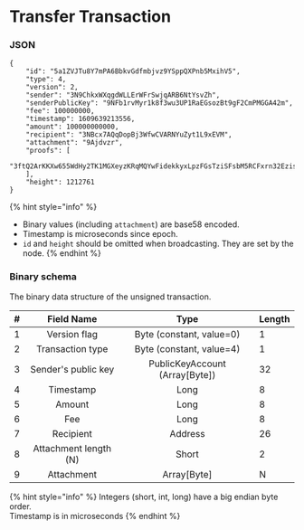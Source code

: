 # Transfer Transaction

### JSON

```text
{
    "id": "5a1ZVJTu8Y7mPA6BbkvGdfmbjvz9YSppQXPnb5MxihV5",
    "type": 4,
    "version": 2,
    "sender": "3N9ChkxWXqgdWLLErWFrSwjqARB6NtYsvZh",
    "senderPublicKey": "9NFb1rvMyr1k8f3wu3UP1RaEGsozBt9gF2CmPMGGA42m",
    "fee": 100000000,
    "timestamp": 1609639213556,
    "amount": 100000000000,
    "recipient": "3NBcx7AQqDopBj3WfwCVARNYuZyt1L9xEVM",
    "attachment": "9Ajdvzr",
    "proofs": [
        "3ftQ2ArKKXw655WdHy2TK1MGXeyzKRqMQYwFidekkyxLpzFGsTziSFsbM5RCFxrn32EzisMgPWtQVQ4e5UqKUcES"
    ],
    "height": 1212761
}
```

{% hint style="info" %}
* Binary values \(including `attachment`\) are base58 encoded.
* Timestamp is microseconds since epoch.
* `id` and `height` should be omitted when broadcasting. They are set by the node.
{% endhint %}



### Binary schema

The binary data structure of the unsigned transaction.

| \# | Field Name | Type | Length |
| :--- | :---: | :---: | :--- |
| 1 | Version flag | Byte \(constant, value=0\) | 1 |
| 2 | Transaction type | Byte \(constant, value=4\) | 1 |
| 3 | Sender's public key | PublicKeyAccount \(Array\[Byte\]\) | 32 |
| 4 | Timestamp | Long | 8 |
| 5 | Amount | Long | 8 |
| 6 | Fee | Long | 8 |
| 7 | Recipient | Address | 26 |
| 8 | Attachment length \(N\) | Short | 2 |
| 9 | Attachment | Array\[Byte\] | N |

{% hint style="info" %}
Integers \(short, int, long\) have a big endian byte order.  
Timestamp is in microseconds
{% endhint %}



